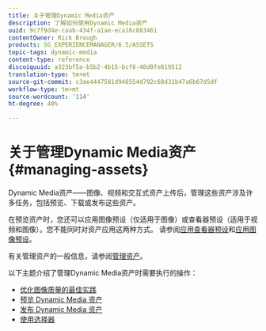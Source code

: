 ```yaml
---
title: 关于管理Dynamic Media资产
description: 了解如何使用Dynamic Media资产
uuid: 9c7f9d4e-caab-434f-a1ae-eca16c883461
contentOwner: Rick Brough
products: SG_EXPERIENCEMANAGER/6.5/ASSETS
topic-tags: dynamic-media
content-type: reference
discoiquuid: a323bf5a-b5b2-4b15-bcf8-48d0fe819512
translation-type: tm+mt
source-git-commit: c3ae4447581d946554d792c68d31b47a6b67d5df
workflow-type: tm+mt
source-wordcount: '114'
ht-degree: 40%

---
```



# 关于管理Dynamic Media资产{#managing-assets}

Dynamic Media资产——图像、视频和交互式资产上传后，管理这些资产涉及许多任务，包括预览、下载或发布这些资产。

在预览资产时，您还可以应用图像预设（仅适用于图像）或查看器预设（适用于视频和图像）。您不能同时对资产应用这两种方式。 请参阅[应用查看器预设](/help/assets/viewer-presets.md)和[应用图像预设](/help/assets/image-sets.md)。

有关管理资产的一般信息，请参阅[管理资产](/help/assets/manage-assets.md)。

以下主题介绍了管理Dynamic Media资产时需要执行的操作：

* [优化图像质量的最佳实践](/help/assets/best-practices-for-optimizing-the-quality-of-your-images.md)
* [预览 Dynamic Media 资产](/help/assets/previewing-assets.md)
* [发布 Dynamic Media 资产](/help/assets/publishing-dynamicmedia-assets.md)
* [使用选择器](/help/assets/working-with-selectors.md)
